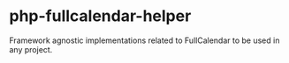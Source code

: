 # php-fullcalendar-helper
Framework agnostic implementations related to FullCalendar to be used in any project.
